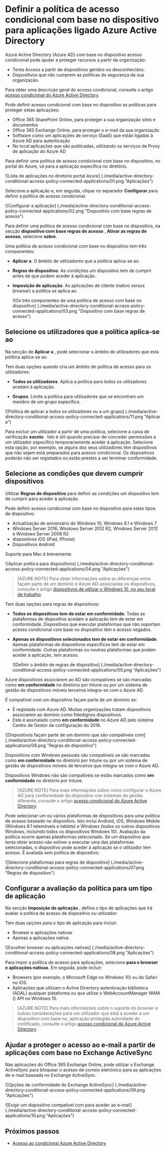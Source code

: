 <properties
    pageTitle="Definir a política de acesso condicional com base no dispositivo ligado Azure Active Directory aplicações | Microsoft Azure"
    description="Definir as políticas de acesso condicional com base no dispositivo para aplicações do Azure AD-ligado."
    services="active-directory"
    documentationCenter=""
    authors="markusvi"
    manager="femila"
    editor=""/>

<tags
    ms.service="active-directory"
    ms.workload="identity"
    ms.tgt_pltfrm="na"
    ms.devlang="na"
    ms.topic="article"
    ms.date="09/14/2016"
    ms.author="markvi"/>


# <a name="set-device-based-conditional-access-policy-for-azure-active-directory-connected-applications"></a>Definir a política de acesso condicional com base no dispositivo para aplicações ligado Azure Active Directory


Azure Active Directory (Azure AD) com base no dispositivo acesso condicional pode ajudar a proteger recursos a partir da organização:

- Tenta Access a partir de dispositivos geridos ou desconhecidos.
- Dispositivos que não cumprem as políticas de segurança da sua organização.

Para obter uma descrição geral do access condicional, consulte o artigo [acesso condicional do Azure Active Directory](active-directory-conditional-access.md).

Pode definir acesso condicional com base no dispositivo as políticas para proteger estas aplicações:

- Office 365 SharePoint Online, para proteger a sua organização sites e documentos
- Office 365 Exchange Online, para proteger o e-mail da sua organização
- Software como um aplicações de serviço (SaaS) que estão ligadas à Azure AD para autenticação
- No local aplicações que são publicadas, utilizando os serviços de Proxy de aplicação do Azure AD

Para definir uma política de acesso condicional com base no dispositivo, no portal do Azure, vá para a aplicação específica no diretório.


  ![Lista de aplicações no diretório portal Azure] (./media/active-directory-conditional-access-policy-connected-applications/01.png "Aplicações")


Selecione a aplicação e, em seguida, clique no separador **Configurar** para definir a política de acesso condicional.  


  ![Configurar a aplicação] (./media/active-directory-conditional-access-policy-connected-applications/02.png "Dispositivo com base regras de acesso")




Para definir uma política de acesso condicional com base no dispositivo, na secção **dispositivo com base regras de acesso** , **Ativar as regras de acesso**, selecione **sobre**.

Uma política de acesso condicional com base no dispositivo tem três componentes:

- **Aplicar a**. O âmbito de utilizadores que a política aplica-se ao.

- **Regras de dispositivo**. As condições um dispositivo tem de cumprir antes de que podem aceder à aplicação.

- **Imposição de aplicação**. As aplicações de cliente (nativo versus browser) a política se aplica ao.

  ![Os três componentes de uma política de acesso com base no dispositivo] (./media/active-directory-conditional-access-policy-connected-applications/03.png "Dispositivo com base regras de acesso")


## <a name="select-the-users-the-policy-applies-to"></a>Selecione os utilizadores que a política aplica-se ao

Na secção de **Aplicar a** , pode selecionar o âmbito de utilizadores que esta política aplica-se ao.

Tem duas opções quando cria um âmbito de política de acesso para os utilizadores:

- **Todos os utilizadores**. Aplica a política para todos os utilizadores acedam à aplicação.

- **Grupos**. Limite a política para utilizadores que se encontram um membro de um grupo específico.

![Política de aplicar a todos os utilizadores ou a um grupo] (./media/active-directory-conditional-access-policy-connected-applications/11.png "Aplicar a")


 Para excluir um utilizador a partir de uma política, selecione a caixa de verificação **exceto** . Isto é útil quando precisar de conceder permissões a um utilizador específico temporariamente aceder à aplicação. Selecione esta opção, por exemplo, se alguns dos seus utilizadores têm dispositivos que não sejam está preparados para acesso condicional. Os dispositivos poderão não ser registados ou estão prestes a ser terminar conformidade.


## <a name="select-the-conditions-that-devices-must-meet"></a>Selecione as condições que devem cumprir dispositivos

Utilizar **Regras de dispositivo** para definir as condições um dispositivo tem de cumprir para aceder à aplicação.

Pode definir acesso condicional com base no dispositivo para estes tipos de dispositivo:

- Actualização de aniversário do Windows 10, Windows 8.1 e Windows 7
- Windows Server 2016, Windows Server 2012 R2, Windows Server 2012 e Windows Server 2008 R2
- dispositivos iOS (iPad, iPhone)
- Dispositivos Android

Suporte para Mac é brevemente.

  ![Aplicar política para dispositivos] (./media/active-directory-conditional-access-policy-connected-applications/04.png "Aplicações")

 >[AZURE.NOTE] Para obter informações sobre as diferenças entre façam parte de um domínio e Azure AD-associadas os dispositivos, consulte o artigo [dispositivos de utilizar o Windows 10, no seu local de trabalho](active-directory-azureadjoin-windows10-devices.md).

Tem duas opções para regras de dispositivos:

- **Todos os dispositivos tem de estar em conformidade**. Todas as plataformas de dispositivo acedam à aplicação tem de estar em conformidade. Dispositivos que executar plataformas que não suportam acesso condicional com base no dispositivo têm o acesso negados.

- **Apenas os dispositivos selecionados tem de estar em conformidade**. Apenas plataformas de dispositivos específicos tem de estar em conformidade. Outras plataformas ou noutras plataformas que podem aceder à aplicação, tem acesso.

  ![Definir o âmbito de regras de dispositivo] (./media/active-directory-conditional-access-policy-connected-applications/05.png "Aplicações")

Azure dispositivos associarem ao AD são compatíveis se são marcadas como **em conformidade** no diretório por Intune ou por um sistema de gestão de dispositivos móveis terceiros integra-se com o Azure AD.

É compatível com um dispositivo façam parte de um domínio se:

- É registada com Azure AD. Muitas organizações tratam dispositivos associarem ao domínio como fidedignos dispositivos.
- Este é assinalado como **em conformidade** no Azure AD pelo sistema Centro de Gestor de configuração do 2016.

 ![Dispositivos façam parte de um domínio que são compatíveis com] (./media/active-directory-conditional-access-policy-connected-applications/06.png "Regras de dispositivo")

Dispositivos com Windows pessoais são compatíveis se são marcadas como **em conformidade** no diretório por Intune ou por um sistema de gestão de dispositivos móveis de terceiros que integra-se com o Azure AD.

Dispositivos Windows não são compatíveis se estão marcados como **em conformidade** no diretório por Intune.

 >[AZURE.NOTE] Para mais informações sobre como configurar o Azure AD para conformidade do dispositivo nos sistemas de gestão diferente, consulte o artigo [acesso condicional do Azure Active Directory](active-directory-conditional-access.md).


Pode selecionar um ou vários plataformas de dispositivos para uma política de acesso baseado no dispositivo. Isto inclui Android, iOS, Windows Mobile (Windows 8.1 telemóveis e tablets) e Windows (todos os outros dispositivos Windows, incluindo todos os dispositivos Windows 10).
Avaliação da política ocorre apenas plataformas selecionado. Se um dispositivo que tenta obter acesso não estiver a executar uma das plataformas selecionadas, o dispositivo pode aceder à aplicação se o utilizador tem acesso. É avaliada sem política de dispositivo.

![Selecione plataformas para regras de dispositivo] (./media/active-directory-conditional-access-policy-connected-applications/07.png "Regras de dispositivo")


## <a name="set-policy-evaluation-for-a-type-of-application"></a>Configurar a avaliação da política para um tipo de aplicação

Na secção **Imposição de aplicação** , defina o tipo de aplicações que irá avaliar a política de acesso de dispositivo ou utilizador.

Tem duas opções para o tipo de aplicação para incluir:

- Browser e aplicações nativas
- Apenas a aplicações nativa

![Escolher browser ou aplicações nativas] (./media/active-directory-conditional-access-policy-connected-applications/08.png "Aplicações")

Para impor a política de acesso para aplicações, selecione **para o browser e aplicações nativas**. Em seguida, pode incluir:

- Browsers (por exemplo, o Microsoft Edge no Windows 10) ou do Safari no iOS.
- Aplicações que utilizam o Active Directory autenticação biblioteca (ADAL) qualquer plataforma ou que utilize o WebAccountManager WAM () API no Windows 10.

>[AZURE.NOTE] Para mais informações sobre o suporte do browser e outras considerações para um utilizador que está a aceder a um dispositivo com base no, aplicação protegida autoridade do certificado, consulte o artigo [acesso condicional do Azure Active Directory](active-directory-conditional-access.md).

## <a name="help-protect-email-access-from-exchange-activesync-based-applications"></a>Ajudar a proteger o acesso ao e-mail a partir de aplicações com base no Exchange ActiveSync

Nas aplicações do Office 365 Exchange Online, pode utilizar o Exchange ActiveSync para bloquear o acesso de correio eletrónico para as aplicações de e-mail baseada no Exchange ActiveSync.

![Opções de conformidade do Exchange ActiveSync] (./media/active-directory-conditional-access-policy-connected-applications/09.png "Aplicações")

![Exigir um dispositivo compatível com para aceder ao e-mail] (./media/active-directory-conditional-access-policy-connected-applications/10.png "Aplicações")


## <a name="next-steps"></a>Próximos passos

- [Acesso ao condicional Azure Active Directory](active-directory-conditional-access.md)

